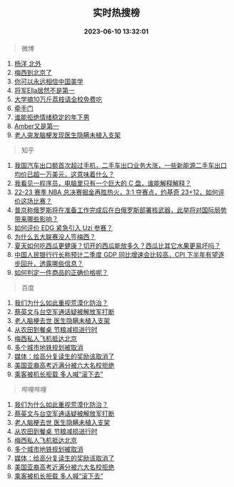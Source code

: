 <div align="center"><h2>实时热搜榜</h2><h4>2023-06-10 13:32:01</h4></div>

> 微博  

1. [杨洋 北外](https://s.weibo.com/weibo?q=%E6%9D%A8%E6%B4%8B%20%E5%8C%97%E5%A4%96&t=31&band_rank=1&Refer=top)<br />
2. [梅西到北京了](https://s.weibo.com/weibo?q=%23%E6%A2%85%E8%A5%BF%E5%88%B0%E5%8C%97%E4%BA%AC%E4%BA%86%23&t=31&band_rank=2&Refer=top)<br />
3. [你可以永远相信中国美学](https://s.weibo.com/weibo?q=%23%E4%BD%A0%E5%8F%AF%E4%BB%A5%E6%B0%B8%E8%BF%9C%E7%9B%B8%E4%BF%A1%E4%B8%AD%E5%9B%BD%E7%BE%8E%E5%AD%A6%23&t=31&band_rank=3&Refer=top)<br />
4. [将军Ella居然不是第一](https://s.weibo.com/weibo?q=%E5%B0%86%E5%86%9BElla%E5%B1%85%E7%84%B6%E4%B8%8D%E6%98%AF%E7%AC%AC%E4%B8%80&t=31&band_rank=4&Refer=top)<br />
5. [大学摘10万斤荔枝请全校免费吃](https://s.weibo.com/weibo?q=%23%E5%A4%A7%E5%AD%A6%E6%91%9810%E4%B8%87%E6%96%A4%E8%8D%94%E6%9E%9D%E8%AF%B7%E5%85%A8%E6%A0%A1%E5%85%8D%E8%B4%B9%E5%90%83%23&t=31&band_rank=5&Refer=top)<br />
6. [牵手门](https://s.weibo.com/weibo?q=%E7%89%B5%E6%89%8B%E9%97%A8&t=31&band_rank=6&Refer=top)<br />
7. [谁能拒绝情绪稳定的年下男](https://s.weibo.com/weibo?q=%E8%B0%81%E8%83%BD%E6%8B%92%E7%BB%9D%E6%83%85%E7%BB%AA%E7%A8%B3%E5%AE%9A%E7%9A%84%E5%B9%B4%E4%B8%8B%E7%94%B7&t=31&band_rank=7&Refer=top)<br />
8. [Amber又是第一](https://s.weibo.com/weibo?q=%23Amber%E5%8F%88%E6%98%AF%E7%AC%AC%E4%B8%80%23&t=31&band_rank=8&Refer=top)<br />
9. [老人突发脑梗发现医生隐瞒未植入支架](https://s.weibo.com/weibo?q=%23%E8%80%81%E4%BA%BA%E7%AA%81%E5%8F%91%E8%84%91%E6%A2%97%E5%8F%91%E7%8E%B0%E5%8C%BB%E7%94%9F%E9%9A%90%E7%9E%92%E6%9C%AA%E6%A4%8D%E5%85%A5%E6%94%AF%E6%9E%B6%23&t=31&band_rank=9&Refer=top)<br />

> 知乎  

1. [我国汽车出口额首次超过手机，二手车出口业务大涨，一些新能源二手车出口均价已超一万美元，这意味着什么？](https://www.zhihu.com/question/605536890)<br />
2. [我看见一程序员，电脑里只有一个巨大的 C 盘，谁能解释解释？](https://www.zhihu.com/question/605106173)<br />
3. [22-23 赛季 NBA 总决赛掘金再胜热火，3:1 夺赛点，约基奇 23+12，如何评价这场比赛？](https://www.zhihu.com/question/605810724)<br />
4. [普京称俄罗斯将在准备工作完成后在白俄罗斯部署核武器，此举将对国际局势带来哪些影响？](https://www.zhihu.com/question/605734119)<br />
5. [如何评价 EDG 紧急引入 Uzi 参赛？](https://www.zhihu.com/question/605595124)<br />
6. [为什么五大联赛没人签梅西？](https://www.zhihu.com/question/604995546)<br />
7. [夏天如何吃西瓜更健康？切开的西瓜能放多久？西瓜比其它水果更易坏吗？](https://www.zhihu.com/question/603815528)<br />
8. [中国人民银行行长称预计二季度 GDP 同比增速会比较高，CPI 下半年有望逐步回升，透露哪些信息？](https://www.zhihu.com/question/605690923)<br />
9. [如何判定一件商品的正确价格呢？](https://www.zhihu.com/question/605703106)<br />

> 百度  

1. [我们为什么如此重视荒漠化防治？](https://www.baidu.com/s?wd=%E6%88%91%E4%BB%AC%E4%B8%BA%E4%BB%80%E4%B9%88%E5%A6%82%E6%AD%A4%E9%87%8D%E8%A7%86%E8%8D%92%E6%BC%A0%E5%8C%96%E9%98%B2%E6%B2%BB%EF%BC%9F&sa=fyb_news&rsv_dl=fyb_news)<br />
2. [蔡英文与台空军通话疑被解放军打断](https://www.baidu.com/s?wd=%E8%94%A1%E8%8B%B1%E6%96%87%E4%B8%8E%E5%8F%B0%E7%A9%BA%E5%86%9B%E9%80%9A%E8%AF%9D%E7%96%91%E8%A2%AB%E8%A7%A3%E6%94%BE%E5%86%9B%E6%89%93%E6%96%AD&sa=fyb_news&rsv_dl=fyb_news)<br />
3. [老人脑梗去世 医生隐瞒未植入支架](https://www.baidu.com/s?wd=%E8%80%81%E4%BA%BA%E8%84%91%E6%A2%97%E5%8E%BB%E4%B8%96+%E5%8C%BB%E7%94%9F%E9%9A%90%E7%9E%92%E6%9C%AA%E6%A4%8D%E5%85%A5%E6%94%AF%E6%9E%B6&sa=fyb_news&rsv_dl=fyb_news)<br />
4. [从农田到餐桌 节粮减损进行时](https://www.baidu.com/s?wd=%E4%BB%8E%E5%86%9C%E7%94%B0%E5%88%B0%E9%A4%90%E6%A1%8C+%E8%8A%82%E7%B2%AE%E5%87%8F%E6%8D%9F%E8%BF%9B%E8%A1%8C%E6%97%B6&sa=fyb_news&rsv_dl=fyb_news)<br />
5. [梅西私人飞机抵达北京](https://www.baidu.com/s?wd=%E6%A2%85%E8%A5%BF%E7%A7%81%E4%BA%BA%E9%A3%9E%E6%9C%BA%E6%8A%B5%E8%BE%BE%E5%8C%97%E4%BA%AC&sa=fyb_news&rsv_dl=fyb_news)<br />
6. [多个城市地铁规划被取消](https://www.baidu.com/s?wd=%E5%A4%9A%E4%B8%AA%E5%9F%8E%E5%B8%82%E5%9C%B0%E9%93%81%E8%A7%84%E5%88%92%E8%A2%AB%E5%8F%96%E6%B6%88&sa=fyb_news&rsv_dl=fyb_news)<br />
7. [媒体：给高分复读生的奖励该取消了](https://www.baidu.com/s?wd=%E5%AA%92%E4%BD%93%EF%BC%9A%E7%BB%99%E9%AB%98%E5%88%86%E5%A4%8D%E8%AF%BB%E7%94%9F%E7%9A%84%E5%A5%96%E5%8A%B1%E8%AF%A5%E5%8F%96%E6%B6%88%E4%BA%86&sa=fyb_news&rsv_dl=fyb_news)<br />
8. [美国亚裔高考近满分被六大名校拒绝](https://www.baidu.com/s?wd=%E7%BE%8E%E5%9B%BD%E4%BA%9A%E8%A3%94%E9%AB%98%E8%80%83%E8%BF%91%E6%BB%A1%E5%88%86%E8%A2%AB%E5%85%AD%E5%A4%A7%E5%90%8D%E6%A0%A1%E6%8B%92%E7%BB%9D&sa=fyb_news&rsv_dl=fyb_news)<br />
9. [乘客被机长拒载 多人喊“滚下去”](https://www.baidu.com/s?wd=%E4%B9%98%E5%AE%A2%E8%A2%AB%E6%9C%BA%E9%95%BF%E6%8B%92%E8%BD%BD+%E5%A4%9A%E4%BA%BA%E5%96%8A%E2%80%9C%E6%BB%9A%E4%B8%8B%E5%8E%BB%E2%80%9D&sa=fyb_news&rsv_dl=fyb_news)<br />

> 哔哩哔哩  

1. [我们为什么如此重视荒漠化防治？](https://www.baidu.com/s?wd=%E6%88%91%E4%BB%AC%E4%B8%BA%E4%BB%80%E4%B9%88%E5%A6%82%E6%AD%A4%E9%87%8D%E8%A7%86%E8%8D%92%E6%BC%A0%E5%8C%96%E9%98%B2%E6%B2%BB%EF%BC%9F&sa=fyb_news&rsv_dl=fyb_news)<br />
2. [蔡英文与台空军通话疑被解放军打断](https://www.baidu.com/s?wd=%E8%94%A1%E8%8B%B1%E6%96%87%E4%B8%8E%E5%8F%B0%E7%A9%BA%E5%86%9B%E9%80%9A%E8%AF%9D%E7%96%91%E8%A2%AB%E8%A7%A3%E6%94%BE%E5%86%9B%E6%89%93%E6%96%AD&sa=fyb_news&rsv_dl=fyb_news)<br />
3. [老人脑梗去世 医生隐瞒未植入支架](https://www.baidu.com/s?wd=%E8%80%81%E4%BA%BA%E8%84%91%E6%A2%97%E5%8E%BB%E4%B8%96+%E5%8C%BB%E7%94%9F%E9%9A%90%E7%9E%92%E6%9C%AA%E6%A4%8D%E5%85%A5%E6%94%AF%E6%9E%B6&sa=fyb_news&rsv_dl=fyb_news)<br />
4. [从农田到餐桌 节粮减损进行时](https://www.baidu.com/s?wd=%E4%BB%8E%E5%86%9C%E7%94%B0%E5%88%B0%E9%A4%90%E6%A1%8C+%E8%8A%82%E7%B2%AE%E5%87%8F%E6%8D%9F%E8%BF%9B%E8%A1%8C%E6%97%B6&sa=fyb_news&rsv_dl=fyb_news)<br />
5. [梅西私人飞机抵达北京](https://www.baidu.com/s?wd=%E6%A2%85%E8%A5%BF%E7%A7%81%E4%BA%BA%E9%A3%9E%E6%9C%BA%E6%8A%B5%E8%BE%BE%E5%8C%97%E4%BA%AC&sa=fyb_news&rsv_dl=fyb_news)<br />
6. [多个城市地铁规划被取消](https://www.baidu.com/s?wd=%E5%A4%9A%E4%B8%AA%E5%9F%8E%E5%B8%82%E5%9C%B0%E9%93%81%E8%A7%84%E5%88%92%E8%A2%AB%E5%8F%96%E6%B6%88&sa=fyb_news&rsv_dl=fyb_news)<br />
7. [媒体：给高分复读生的奖励该取消了](https://www.baidu.com/s?wd=%E5%AA%92%E4%BD%93%EF%BC%9A%E7%BB%99%E9%AB%98%E5%88%86%E5%A4%8D%E8%AF%BB%E7%94%9F%E7%9A%84%E5%A5%96%E5%8A%B1%E8%AF%A5%E5%8F%96%E6%B6%88%E4%BA%86&sa=fyb_news&rsv_dl=fyb_news)<br />
8. [美国亚裔高考近满分被六大名校拒绝](https://www.baidu.com/s?wd=%E7%BE%8E%E5%9B%BD%E4%BA%9A%E8%A3%94%E9%AB%98%E8%80%83%E8%BF%91%E6%BB%A1%E5%88%86%E8%A2%AB%E5%85%AD%E5%A4%A7%E5%90%8D%E6%A0%A1%E6%8B%92%E7%BB%9D&sa=fyb_news&rsv_dl=fyb_news)<br />
9. [乘客被机长拒载 多人喊“滚下去”](https://www.baidu.com/s?wd=%E4%B9%98%E5%AE%A2%E8%A2%AB%E6%9C%BA%E9%95%BF%E6%8B%92%E8%BD%BD+%E5%A4%9A%E4%BA%BA%E5%96%8A%E2%80%9C%E6%BB%9A%E4%B8%8B%E5%8E%BB%E2%80%9D&sa=fyb_news&rsv_dl=fyb_news)<br />
